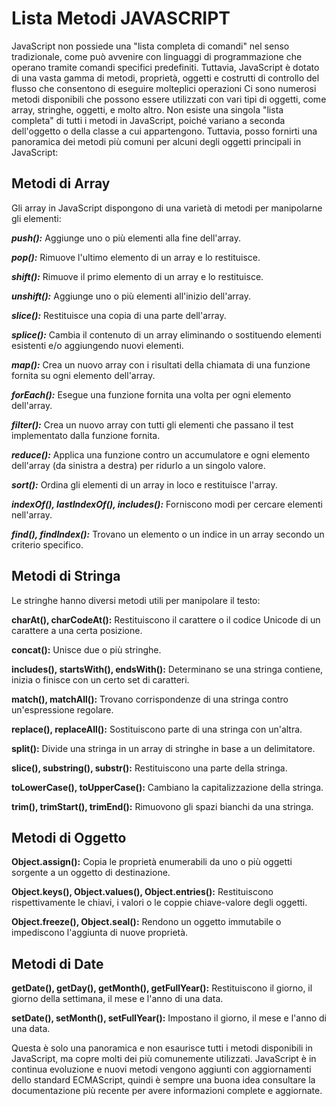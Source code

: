 <!-- @format -->

# **Lista Metodi JAVASCRIPT**

JavaScript non possiede una "lista completa di comandi" nel senso tradizionale, come può avvenire con linguaggi di programmazione che operano tramite comandi specifici predefiniti. Tuttavia, JavaScript è dotato di una vasta gamma di metodi, proprietà, oggetti e costrutti di controllo del flusso che consentono di eseguire molteplici operazioni
Ci sono numerosi metodi disponibili che possono essere utilizzati con vari tipi di oggetti, come array, stringhe, oggetti, e molto altro. Non esiste una singola "lista completa" di tutti i metodi in JavaScript, poiché variano a seconda dell'oggetto o della classe a cui appartengono. Tuttavia, posso fornirti una panoramica dei metodi più comuni per alcuni degli oggetti principali in JavaScript:

## **Metodi di Array**

Gli array in JavaScript dispongono di una varietà di metodi per manipolarne gli elementi:

**_push():_** Aggiunge uno o più elementi alla fine dell'array.

**_pop():_** Rimuove l'ultimo elemento di un array e lo restituisce.

**_shift():_** Rimuove il primo elemento di un array e lo restituisce.

**_unshift():_** Aggiunge uno o più elementi all'inizio dell'array.

**_slice():_** Restituisce una copia di una parte dell'array.

**_splice():_** Cambia il contenuto di un array eliminando o sostituendo elementi esistenti e/o aggiungendo nuovi elementi.

**_map():_** Crea un nuovo array con i risultati della chiamata di una funzione fornita su ogni elemento dell'array.

**_forEach():_** Esegue una funzione fornita una volta per ogni elemento dell'array.

**_filter():_** Crea un nuovo array con tutti gli elementi che passano il test implementato dalla funzione fornita.

**_reduce():_** Applica una funzione contro un accumulatore e ogni elemento dell'array (da sinistra a destra) per ridurlo a un singolo valore.

**_sort():_** Ordina gli elementi di un array in loco e restituisce l'array.

**_indexOf(), lastIndexOf(), includes():_** Forniscono modi per cercare elementi nell'array.

**_find(), findIndex():_** Trovano un elemento o un indice in un array secondo un criterio specifico.

## **Metodi di Stringa**

Le stringhe hanno diversi metodi utili per manipolare il testo:

**charAt(), charCodeAt():** Restituiscono il carattere o il codice Unicode di un carattere a una certa posizione.

**concat():** Unisce due o più stringhe.

**includes(), startsWith(), endsWith():** Determinano se una stringa contiene, inizia o finisce con un certo set di caratteri.

**match(), matchAll():** Trovano corrispondenze di una stringa contro un'espressione regolare.

**replace(), replaceAll():** Sostituiscono parte di una stringa con un'altra.

**split():** Divide una stringa in un array di stringhe in base a un delimitatore.

**slice(), substring(), substr():** Restituiscono una parte della stringa.

**toLowerCase(), toUpperCase():** Cambiano la capitalizzazione della stringa.

**trim(), trimStart(), trimEnd():** Rimuovono gli spazi bianchi da una stringa.

## **Metodi di Oggetto**

**Object.assign():** Copia le proprietà enumerabili da uno o più oggetti sorgente a un oggetto di destinazione.

**Object.keys(), Object.values(), Object.entries():** Restituiscono rispettivamente le chiavi, i valori o le coppie chiave-valore degli oggetti.

**Object.freeze(), Object.seal():** Rendono un oggetto immutabile o impediscono l'aggiunta di nuove proprietà.

## **Metodi di Date**

**getDate(), getDay(), getMonth(), getFullYear():** Restituiscono il giorno, il giorno della settimana, il mese e l'anno di una data.

**setDate(), setMonth(), setFullYear():** Impostano il giorno, il mese e l'anno di una data.

Questa è solo una panoramica e non esaurisce tutti i metodi disponibili in JavaScript, ma copre molti dei più comunemente utilizzati. JavaScript è in continua evoluzione e nuovi metodi vengono aggiunti con aggiornamenti dello standard ECMAScript, quindi è sempre una buona idea consultare la documentazione più recente per avere informazioni complete e aggiornate.
